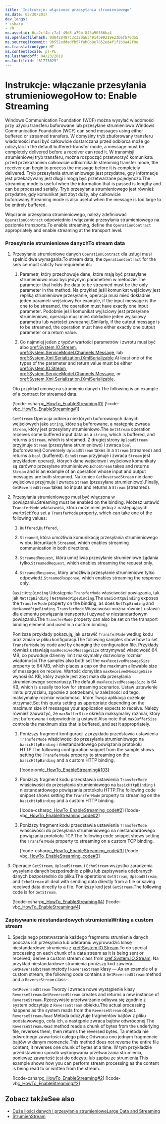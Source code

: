 ```yaml
---
title: 'Instrukcje: włączanie przesyłania strumieniowego'
ms.date: 03/30/2017
dev_langs:
- csharp
- vb
ms.assetid: 6ca2cf4b-c7a1-49d8-a79b-843a90556ba4
ms.openlocfilehash: 0d8428487c3c320a634914b99219e23befb70d55
ms.sourcegitcommit: 9b552addadfb57fab0b9e7852ed4f1f1b8a42f8e
ms.translationtype: HT
ms.contentlocale: pl-PL
ms.lasthandoff: 04/23/2019
ms.locfileid: "61773025"
---
```

# <a name="how-to-enable-streaming"></a><span data-ttu-id="f4d4b-102">Instrukcje: włączanie przesyłania strumieniowego</span><span class="sxs-lookup"><span data-stu-id="f4d4b-102">How to: Enable Streaming</span></span>
<span data-ttu-id="f4d4b-103">Windows Communication Foundation (WCF) można wysyłać wiadomości przy użyciu transferu buforowane lub przesyłane strumieniowo.</span><span class="sxs-lookup"><span data-stu-id="f4d4b-103">Windows Communication Foundation (WCF) can send messages using either buffered or streamed transfers.</span></span> <span data-ttu-id="f4d4b-104">W domyślny tryb zbuforowany transferu wiadomości musi być całkowicie dostarczana przed odbiorca może go odczytać.</span><span class="sxs-lookup"><span data-stu-id="f4d4b-104">In the default buffered-transfer mode, a message must be completely delivered before a receiver can read it.</span></span> <span data-ttu-id="f4d4b-105">W transmisji strumieniowej tryb transferu, można rozpocząć przetworzyć komunikatu przed przekazaniem całkowicie odbiornika.</span><span class="sxs-lookup"><span data-stu-id="f4d4b-105">In streaming transfer mode, the receiver can begin to process the message before it is completely delivered.</span></span> <span data-ttu-id="f4d4b-106">Tryb przesyłania strumieniowego jest przydatne, gdy informacje jest przekazywany jest długi i mogą być przetwarzane pojedynczo.</span><span class="sxs-lookup"><span data-stu-id="f4d4b-106">The streaming mode is useful when the information that is passed is lengthy and can be processed serially.</span></span> <span data-ttu-id="f4d4b-107">Tryb przesyłania strumieniowego jest również przydatne, gdy komunikat jest zbyt duży, aby całkowicie buforowany.</span><span class="sxs-lookup"><span data-stu-id="f4d4b-107">Streaming mode is also useful when the message is too large to be entirely buffered.</span></span>  
  
 <span data-ttu-id="f4d4b-108">Włączanie przesyłania strumieniowego, należy zdefiniować `OperationContract` odpowiednio i włączanie przesyłania strumieniowego na poziomie transportu.</span><span class="sxs-lookup"><span data-stu-id="f4d4b-108">To enable streaming, define the `OperationContract` appropriately and enable streaming at the transport level.</span></span>  
  
### <a name="to-stream-data"></a><span data-ttu-id="f4d4b-109">Przesyłanie strumieniowe danych</span><span class="sxs-lookup"><span data-stu-id="f4d4b-109">To stream data</span></span>  
  
1. <span data-ttu-id="f4d4b-110">Przesyłanie strumieniowe danych `OperationContract` dla usługi musi spełnić dwa wymagania:</span><span class="sxs-lookup"><span data-stu-id="f4d4b-110">To stream data, the `OperationContract` for the service must satisfy two requirements:</span></span>  
  
    1. <span data-ttu-id="f4d4b-111">Parametr, który przechowuje dane, które mają być przesyłane strumieniowo musi być jedynym parametrem w metodzie.</span><span class="sxs-lookup"><span data-stu-id="f4d4b-111">The parameter that holds the data to be streamed must be the only parameter in the method.</span></span> <span data-ttu-id="f4d4b-112">Na przykład jeśli komunikat wejściowy jest repliką strumieniowe przesyłanie, operacja musi mieć dokładnie jeden parametr wejściowy.</span><span class="sxs-lookup"><span data-stu-id="f4d4b-112">For example, if the input message is the one to be streamed, the operation must have exactly one input parameter.</span></span> <span data-ttu-id="f4d4b-113">Podobnie jeśli komunikat wyjściowy jest przesyłane strumieniowo, operacja musi mieć dokładnie jeden wyjściowy parametru lub wartości zwracanej.</span><span class="sxs-lookup"><span data-stu-id="f4d4b-113">Similarly, if the output message is to be streamed, the operation must have either exactly one output parameter or a return value.</span></span>  
  
    2. <span data-ttu-id="f4d4b-114">Co najmniej jeden z typów wartości parametrów i zwrotu musi być albo <xref:System.IO.Stream>, <xref:System.ServiceModel.Channels.Message>, lub <xref:System.Xml.Serialization.IXmlSerializable>.</span><span class="sxs-lookup"><span data-stu-id="f4d4b-114">At least one of the types of the parameter and return value must be either <xref:System.IO.Stream>, <xref:System.ServiceModel.Channels.Message>, or <xref:System.Xml.Serialization.IXmlSerializable>.</span></span>  
  
     <span data-ttu-id="f4d4b-115">Oto przykład umowę na strumieniu danych.</span><span class="sxs-lookup"><span data-stu-id="f4d4b-115">The following is an example of a contract for streamed data.</span></span>  
  
     [!code-csharp[c_HowTo_EnableStreaming#1](../../../../samples/snippets/csharp/VS_Snippets_CFX/c_howto_enablestreaming/cs/service.cs#1)]
     [!code-vb[c_HowTo_EnableStreaming#1](../../../../samples/snippets/visualbasic/VS_Snippets_CFX/c_howto_enablestreaming/vb/service.vb#1)]  
  
     <span data-ttu-id="f4d4b-116">`GetStream` Operacja odbiera niektórych buforowanych danych wejściowych jako `string`, które są buforowane, a następnie zwraca `Stream`, który jest przesyłany strumieniowo.</span><span class="sxs-lookup"><span data-stu-id="f4d4b-116">The `GetStream` operation receives some buffered input data as a `string`, which is buffered, and returns a `Stream`, which is streamed.</span></span> <span data-ttu-id="f4d4b-117">Z drugiej strony `UploadStream` przyjmuje `Stream` (przesyłane strumieniowo) i zwraca `bool` (buforowanej).</span><span class="sxs-lookup"><span data-stu-id="f4d4b-117">Conversely `UploadStream` takes in a `Stream` (streamed) and returns a `bool` (buffered).</span></span> <span data-ttu-id="f4d4b-118">`EchoStream` przyjmuje i zwraca `Stream` jest przykładem operacji, których dane wejściowe i wyjściowe komunikaty są zarówno przesyłane strumieniowo.</span><span class="sxs-lookup"><span data-stu-id="f4d4b-118">`EchoStream` takes and returns `Stream` and is an example of an operation whose input and output messages are both streamed.</span></span> <span data-ttu-id="f4d4b-119">Na koniec `GetReversedStream` nie dane wejściowe przyjmuje i zwraca `Stream` (przesyłane strumieniowo).</span><span class="sxs-lookup"><span data-stu-id="f4d4b-119">Finally, `GetReversedStream` takes no inputs and returns a `Stream` (streamed).</span></span>  
  
2. <span data-ttu-id="f4d4b-120">Przesyłania strumieniowego musi być włączona w powiązaniu.</span><span class="sxs-lookup"><span data-stu-id="f4d4b-120">Streaming must be enabled on the binding.</span></span> <span data-ttu-id="f4d4b-121">Możesz ustawić `TransferMode` właściwość, która może mieć jedną z następujących wartości:</span><span class="sxs-lookup"><span data-stu-id="f4d4b-121">You set a `TransferMode` property, which can take one of the following values:</span></span>  
  
    1. <span data-ttu-id="f4d4b-122">`Buffered`,</span><span class="sxs-lookup"><span data-stu-id="f4d4b-122">`Buffered`,</span></span>  
  
    2. <span data-ttu-id="f4d4b-123">`Streamed`, która umożliwia komunikację przesyłania strumieniowego w obu kierunkach.</span><span class="sxs-lookup"><span data-stu-id="f4d4b-123">`Streamed`, which enables streaming communication in both directions.</span></span>  
  
    3. <span data-ttu-id="f4d4b-124">`StreamedRequest`, która umożliwia przesyłanie strumieniowe żądania tylko.</span><span class="sxs-lookup"><span data-stu-id="f4d4b-124">`StreamedRequest`, which enables streaming the request only.</span></span>  
  
    4. <span data-ttu-id="f4d4b-125">`StreamedResponse`, który umożliwia przesyłanie strumieniowe tylko odpowiedź.</span><span class="sxs-lookup"><span data-stu-id="f4d4b-125">`StreamedResponse`, which enables streaming the response only.</span></span>  
  
     <span data-ttu-id="f4d4b-126">`BasicHttpBinding` Udostępnia `TransferMode` właściwości powiązania, tak jak `NetTcpBinding` i `NetNamedPipeBinding`.</span><span class="sxs-lookup"><span data-stu-id="f4d4b-126">The `BasicHttpBinding` exposes the `TransferMode` property on the binding, as does `NetTcpBinding` and `NetNamedPipeBinding`.</span></span> <span data-ttu-id="f4d4b-127">`TransferMode` Właściwości można również ustawić dla elementu powiązania transportu i używać w niestandardowym powiązaniu.</span><span class="sxs-lookup"><span data-stu-id="f4d4b-127">The `TransferMode` property can also be set on the transport binding element and used in a custom binding.</span></span>  
  
     <span data-ttu-id="f4d4b-128">Poniższe przykłady pokazują, jak ustawić `TransferMode` według kodu oraz zmian w pliku konfiguracji.</span><span class="sxs-lookup"><span data-stu-id="f4d4b-128">The following samples show how to set `TransferMode` by code and by changing the configuration file.</span></span> <span data-ttu-id="f4d4b-129">Przykłady również ustawiają `maxReceivedMessageSize` otrzymywać właściwość 64 MB, co powoduje dzienny limit maksymalny dozwolony rozmiar wiadomości.</span><span class="sxs-lookup"><span data-stu-id="f4d4b-129">The samples also both set the `maxReceivedMessageSize` property to 64 MB, which places a cap on the maximum allowable size of messages on receive.</span></span> <span data-ttu-id="f4d4b-130">Wartość domyślna `maxReceivedMessageSize` wynosi 64 KB, który zwykle jest zbyt mała dla przesyłania strumieniowego scenariuszy.</span><span class="sxs-lookup"><span data-stu-id="f4d4b-130">The default `maxReceivedMessageSize` is 64 KB, which is usually too low for streaming scenarios.</span></span> <span data-ttu-id="f4d4b-131">Ustaw ustawienie limitu przydziału, zgodnie z potrzebami, w zależności od tego, maksymalny rozmiar wiadomości, które Twoja aplikacja oczekuje otrzymać.</span><span class="sxs-lookup"><span data-stu-id="f4d4b-131">Set this quota setting as appropriate depending on the maximum size of messages your application expects to receive.</span></span> <span data-ttu-id="f4d4b-132">Należy również zauważyć, że `maxBufferSize` określa maksymalny rozmiar, który jest buforowana i odpowiednio ją ustawić.</span><span class="sxs-lookup"><span data-stu-id="f4d4b-132">Also note that `maxBufferSize` controls the maximum size that is buffered, and set it appropriately.</span></span>  
  
    1. <span data-ttu-id="f4d4b-133">Poniższy fragment konfiguracji z przykładu przedstawia ustawienia `TransferMode` właściwości do przesyłania strumieniowego na `basicHttpBinding` i niestandardowego powiązania protokołu HTTP.</span><span class="sxs-lookup"><span data-stu-id="f4d4b-133">The following configuration snippet from the sample shows setting the `TransferMode` property to streaming on the `basicHttpBinding` and a custom HTTP binding.</span></span>  
  
         [!code-xml[c_HowTo_EnableStreaming#103](../../../../samples/snippets/csharp/VS_Snippets_CFX/c_howto_enablestreaming/common/app.config#103)]   
  
    2. <span data-ttu-id="f4d4b-134">Poniższy fragment kodu przedstawia ustawienia `TransferMode` właściwości do przesyłania strumieniowego na `basicHttpBinding` i niestandardowego powiązania protokołu HTTP.</span><span class="sxs-lookup"><span data-stu-id="f4d4b-134">The following code snippet shows setting the `TransferMode` property to streaming on the `basicHttpBinding` and a custom HTTP binding.</span></span>  
  
         [!code-csharp[c_HowTo_EnableStreaming_code#2](../../../../samples/snippets/csharp/VS_Snippets_CFX/c_howto_enablestreaming_code/cs/c_howto_enablestreaming_code.cs#2)]
         [!code-vb[c_HowTo_EnableStreaming_code#2](../../../../samples/snippets/visualbasic/VS_Snippets_CFX/c_howto_enablestreaming_code/vb/c_howto_enablestreaming_code.vb#2)]  
  
    3. <span data-ttu-id="f4d4b-135">Poniższy fragment kodu przedstawia ustawienia `TransferMode` właściwości do przesyłania strumieniowego na niestandardowego powiązania protokołu TCP.</span><span class="sxs-lookup"><span data-stu-id="f4d4b-135">The following code snippet shows setting the `TransferMode` property to streaming on a custom TCP binding.</span></span>  
  
         [!code-csharp[c_HowTo_EnableStreaming_code#3](../../../../samples/snippets/csharp/VS_Snippets_CFX/c_howto_enablestreaming_code/cs/c_howto_enablestreaming_code.cs#3)]
         [!code-vb[c_HowTo_EnableStreaming_code#3](../../../../samples/snippets/visualbasic/VS_Snippets_CFX/c_howto_enablestreaming_code/vb/c_howto_enablestreaming_code.vb#3)]  
  
3. <span data-ttu-id="f4d4b-136">Operacje `GetStream`, `UploadStream`, i `EchoStream` wszystko zaradzenia wysyłanie danych bezpośrednio z pliku lub zapisywania odebranych danych bezpośrednio do pliku.</span><span class="sxs-lookup"><span data-stu-id="f4d4b-136">The operations `GetStream`, `UploadStream`, and `EchoStream` all deal with sending data directly from a file or saving received data directly to a file.</span></span> <span data-ttu-id="f4d4b-137">Poniższy kod jest `GetStream`.</span><span class="sxs-lookup"><span data-stu-id="f4d4b-137">The following code is for `GetStream`.</span></span>  
  
     [!code-csharp[c_HowTo_EnableStreaming#4](../../../../samples/snippets/csharp/VS_Snippets_CFX/c_howto_enablestreaming/cs/service.cs#4)]
     [!code-vb[c_HowTo_EnableStreaming#4](../../../../samples/snippets/visualbasic/VS_Snippets_CFX/c_howto_enablestreaming/vb/service.vb#4)]  
  
### <a name="writing-a-custom-stream"></a><span data-ttu-id="f4d4b-138">Zapisywanie niestandardowych strumienia</span><span class="sxs-lookup"><span data-stu-id="f4d4b-138">Writing a custom stream</span></span>  
  
1. <span data-ttu-id="f4d4b-139">Specjalnego przetwarzania każdego fragmentu strumienia danych podczas ich przesyłania lub odebraniu wyprowadzić klasę niestandardowe strumienia z <xref:System.IO.Stream>.</span><span class="sxs-lookup"><span data-stu-id="f4d4b-139">To do special processing on each chunk of a data stream as it is being sent or received, derive a custom stream class from <xref:System.IO.Stream>.</span></span> <span data-ttu-id="f4d4b-140">Na przykład niestandardowe strumienia poniższy kod zawiera `GetReversedStream` metody i `ReverseStream` klasy —.</span><span class="sxs-lookup"><span data-stu-id="f4d4b-140">As an example of a custom stream, the following code contains a `GetReversedStream` method and a `ReverseStream` class-.</span></span>  
  
     <span data-ttu-id="f4d4b-141">`GetReversedStream` Tworzy i zwraca nowe wystąpienie klasy `ReverseStream`.</span><span class="sxs-lookup"><span data-stu-id="f4d4b-141">`GetReversedStream` creates and returns a new instance of `ReverseStream`.</span></span> <span data-ttu-id="f4d4b-142">Rzeczywiste przetwarzanie odbywa się zgodnie z system odczytuje z `ReverseStream` obiektu.</span><span class="sxs-lookup"><span data-stu-id="f4d4b-142">The actual processing happens as the system reads from the `ReverseStream` object.</span></span> <span data-ttu-id="f4d4b-143">`ReverseStream.Read` Metoda odczytuje fragmentów bajtów z pliku podstawowego, cofa ich, a następnie zwraca bajtów odwróconej.</span><span class="sxs-lookup"><span data-stu-id="f4d4b-143">The `ReverseStream.Read` method reads a chunk of bytes from the underlying file, reverses them, then returns the reversed bytes.</span></span> <span data-ttu-id="f4d4b-144">Ta metoda nie odwrotnego zawartości całego pliku; Odwraca ono jednym fragmencie bajtów w danym momencie.</span><span class="sxs-lookup"><span data-stu-id="f4d4b-144">This method does not reverse the entire file content; it reverses one chunk of bytes at a time.</span></span> <span data-ttu-id="f4d4b-145">W tym przykładzie przedstawiono sposób wykonywania przetwarzania strumienia, ponieważ zawartość jest do odczytu lub zapisu ze strumienia.</span><span class="sxs-lookup"><span data-stu-id="f4d4b-145">This example shows how you can perform stream processing as the content is being read to or written from the stream.</span></span>  
  
     [!code-csharp[c_HowTo_EnableStreaming#2](../../../../samples/snippets/csharp/VS_Snippets_CFX/c_howto_enablestreaming/cs/service.cs#2)]
     [!code-vb[c_HowTo_EnableStreaming#2](../../../../samples/snippets/visualbasic/VS_Snippets_CFX/c_howto_enablestreaming/vb/service.vb#2)]  
  
## <a name="see-also"></a><span data-ttu-id="f4d4b-146">Zobacz także</span><span class="sxs-lookup"><span data-stu-id="f4d4b-146">See also</span></span>

- [<span data-ttu-id="f4d4b-147">Duże ilości danych i przesyłanie strumieniowe</span><span class="sxs-lookup"><span data-stu-id="f4d4b-147">Large Data and Streaming</span></span>](../../../../docs/framework/wcf/feature-details/large-data-and-streaming.md)
- [<span data-ttu-id="f4d4b-148">Strumień</span><span class="sxs-lookup"><span data-stu-id="f4d4b-148">Stream</span></span>](../../../../docs/framework/wcf/samples/stream.md)
